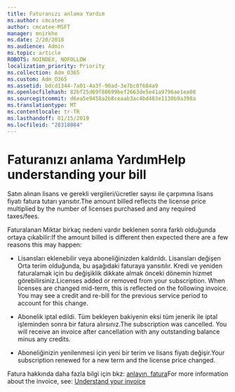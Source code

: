 ```yaml
---
title: Faturanızı anlama Yardım
ms.author: cmcatee
author: cmcatee-MSFT
manager: mnirkhe
ms.date: 2/20/2018
ms.audience: Admin
ms.topic: article
ROBOTS: NOINDEX, NOFOLLOW
localization_priority: Priority
ms.collection: Adm_O365
ms.custom: Adm_O365
ms.assetid: bdcd1344-7a01-4a3f-90ad-3e7bc0f684a9
ms.openlocfilehash: 82bf25d69f88699bef2663de5e41a9796ae1ea08
ms.sourcegitcommit: d6ea5e9458a2b8ceaab3ac4bd483e1130b9a398a
ms.translationtype: MT
ms.contentlocale: tr-TR
ms.lasthandoff: 01/15/2019
ms.locfileid: "28318084"
---
```

# <a name="help-understanding-your-bill"></a><span data-ttu-id="19a74-102">Faturanızı anlama Yardım</span><span class="sxs-lookup"><span data-stu-id="19a74-102">Help understanding your bill</span></span>

<span data-ttu-id="19a74-103">Satın alınan lisans ve gerekli vergileri/ücretler sayısı ile çarpımına lisans fiyatı fatura tutarı yansıtır.</span><span class="sxs-lookup"><span data-stu-id="19a74-103">The amount billed reflects the license price multiplied by the number of licenses purchased and any required taxes/fees.</span></span>
  
<span data-ttu-id="19a74-104">Faturalanan Miktar birkaç nedeni vardır beklenen sonra farklı olduğunda ortaya çıkabilir:</span><span class="sxs-lookup"><span data-stu-id="19a74-104">If the amount billed is different then expected there are a few reasons this may happen:</span></span>
  
- <span data-ttu-id="19a74-p101">Lisansları eklenebilir veya aboneliğinizden kaldırıldı. Lisansları değişen Orta terim olduğunda, bu aşağıdaki faturaya yansıtılır. Kredi ve yeniden faturalamak için bu değişiklik dikkate almak önceki dönemin hizmet görebilirsiniz.</span><span class="sxs-lookup"><span data-stu-id="19a74-p101">Licenses added or removed from your subscription. When licenses are changed mid-term, this is reflected on the following invoice. You may see a credit and re-bill for the previous service period to account for this change.</span></span>
    
- <span data-ttu-id="19a74-p102">Abonelik iptal edildi. Tüm bekleyen bakiyenin eksi tüm jenerik ile iptal işleminden sonra bir fatura alırsınız.</span><span class="sxs-lookup"><span data-stu-id="19a74-p102">The subscription was cancelled. You will receive an invoice after cancellation with any outstanding balance minus any credits.</span></span>
    
- <span data-ttu-id="19a74-110">Aboneliğinizin yenilenmesi için yeni bir terim ve lisans fiyatı değişir.</span><span class="sxs-lookup"><span data-stu-id="19a74-110">Your subscription renewed for a new term and the license price changed.</span></span>
    
<span data-ttu-id="19a74-111">Fatura hakkında daha fazla bilgi için bkz: [anlayın, fatura](https://support.office.com/article/0724b428-fb59-4962-8c37-6674166d7507)</span><span class="sxs-lookup"><span data-stu-id="19a74-111">For more information about the invoice, see: [Understand your invoice](https://support.office.com/article/0724b428-fb59-4962-8c37-6674166d7507)</span></span>
  

